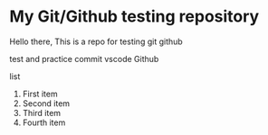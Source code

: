 # My Git/Github testing repository
Hello there,
This is a repo for testing git github

test and practice commit vscode Github 

list
1. First item
2. Second item
3. Third item
4. Fourth item
